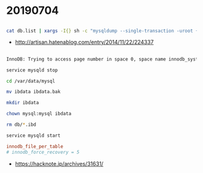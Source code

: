 # 20190704

## 

```sh
cat db.list | xargs -I{} sh -c "mysqldump --single-transaction -uroot {} > {}.dump"
```
* http://artisan.hatenablog.com/entry/2014/11/22/224337

##

```sh
InnoDB: Trying to access page number in space 0, space name innodb_system , which is outside the tablespace bounds. 

service mysqld stop

cd /var/data/mysql

mv ibdata ibdata.bak

mkdir ibdata

chown mysql:mysql ibdata

rm db/*.ibd

service mysqld start

```

```sh:my.cnf
innodb_file_per_table
# innodb_force_recovery = 5
```

* https://hacknote.jp/archives/31631/


